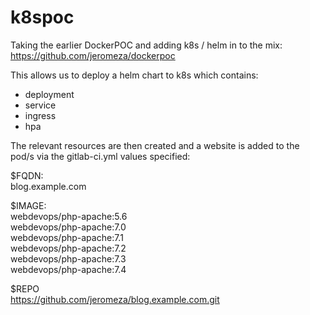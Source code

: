 # k8spoc

Taking the earlier DockerPOC and adding k8s / helm in to the mix:  
https://github.com/jeromeza/dockerpoc

This allows us to deploy a helm chart to k8s which contains:
- deployment
- service
- ingress
- hpa

The relevant resources are then created and a website is added to the pod/s via the gitlab-ci.yml values specified:

$FQDN:  
blog.example.com

$IMAGE:  
webdevops/php-apache:5.6    
webdevops/php-apache:7.0   
webdevops/php-apache:7.1   
webdevops/php-apache:7.2   
webdevops/php-apache:7.3   
webdevops/php-apache:7.4   

$REPO  
https://github.com/jeromeza/blog.example.com.git
